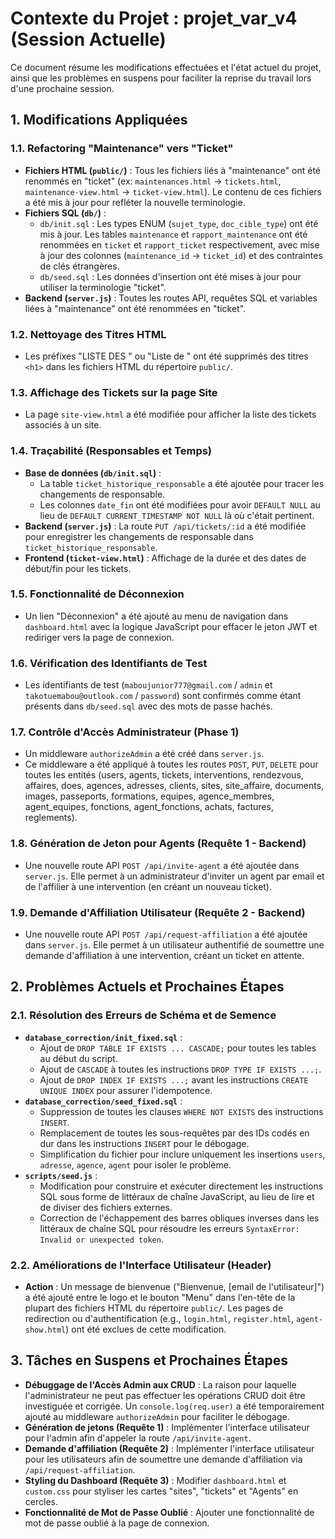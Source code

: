 # Contexte du Projet : projet_var_v4 (Session Actuelle)

Ce document résume les modifications effectuées et l'état actuel du projet, ainsi que les problèmes en suspens pour faciliter la reprise du travail lors d'une prochaine session.

## 1. Modifications Appliquées

### 1.1. Refactoring "Maintenance" vers "Ticket"
*   **Fichiers HTML (`public/`)** : Tous les fichiers liés à "maintenance" ont été renommés en "ticket" (ex: `maintenances.html` -> `tickets.html`, `maintenance-view.html` -> `ticket-view.html`). Le contenu de ces fichiers a été mis à jour pour refléter la nouvelle terminologie.
*   **Fichiers SQL (`db/`)** :
    *   `db/init.sql` : Les types ENUM (`sujet_type`, `doc_cible_type`) ont été mis à jour. Les tables `maintenance` et `rapport_maintenance` ont été renommées en `ticket` et `rapport_ticket` respectivement, avec mise à jour des colonnes (`maintenance_id` -> `ticket_id`) et des contraintes de clés étrangères.
    *   `db/seed.sql` : Les données d'insertion ont été mises à jour pour utiliser la terminologie "ticket".
*   **Backend (`server.js`)** : Toutes les routes API, requêtes SQL et variables liées à "maintenance" ont été renommées en "ticket".

### 1.2. Nettoyage des Titres HTML
*   Les préfixes "LISTE DES " ou "Liste de " ont été supprimés des titres `<h1>` dans les fichiers HTML du répertoire `public/`.

### 1.3. Affichage des Tickets sur la page Site
*   La page `site-view.html` a été modifiée pour afficher la liste des tickets associés à un site.

### 1.4. Traçabilité (Responsables et Temps)
*   **Base de données (`db/init.sql`)** :
    *   La table `ticket_historique_responsable` a été ajoutée pour tracer les changements de responsable.
    *   Les colonnes `date_fin` ont été modifiées pour avoir `DEFAULT NULL` au lieu de `DEFAULT CURRENT_TIMESTAMP NOT NULL` là où c'était pertinent.
*   **Backend (`server.js`)** : La route `PUT /api/tickets/:id` a été modifiée pour enregistrer les changements de responsable dans `ticket_historique_responsable`.
*   **Frontend (`ticket-view.html`)** : Affichage de la durée et des dates de début/fin pour les tickets.

### 1.5. Fonctionnalité de Déconnexion
*   Un lien "Déconnexion" a été ajouté au menu de navigation dans `dashboard.html` avec la logique JavaScript pour effacer le jeton JWT et rediriger vers la page de connexion.

### 1.6. Vérification des Identifiants de Test
*   Les identifiants de test (`maboujunior777@gmail.com` / `admin` et `takotuemabou@outlook.com` / `password`) sont confirmés comme étant présents dans `db/seed.sql` avec des mots de passe hachés.

### 1.7. Contrôle d'Accès Administrateur (Phase 1)
*   Un middleware `authorizeAdmin` a été créé dans `server.js`.
*   Ce middleware a été appliqué à toutes les routes `POST`, `PUT`, `DELETE` pour toutes les entités (users, agents, tickets, interventions, rendezvous, affaires, does, agences, adresses, clients, sites, site_affaire, documents, images, passeports, formations, equipes, agence_membres, agent_equipes, fonctions, agent_fonctions, achats, factures, reglements).

### 1.8. Génération de Jeton pour Agents (Requête 1 - Backend)
*   Une nouvelle route API `POST /api/invite-agent` a été ajoutée dans `server.js`. Elle permet à un administrateur d'inviter un agent par email et de l'affilier à une intervention (en créant un nouveau ticket).

### 1.9. Demande d'Affiliation Utilisateur (Requête 2 - Backend)
*   Une nouvelle route API `POST /api/request-affiliation` a été ajoutée dans `server.js`. Elle permet à un utilisateur authentifié de soumettre une demande d'affiliation à une intervention, créant un ticket en attente.

## 2. Problèmes Actuels et Prochaines Étapes

### 2.1. Résolution des Erreurs de Schéma et de Semence
*   **`database_correction/init_fixed.sql`** :
    *   Ajout de `DROP TABLE IF EXISTS ... CASCADE;` pour toutes les tables au début du script.
    *   Ajout de `CASCADE` à toutes les instructions `DROP TYPE IF EXISTS ...;`.
    *   Ajout de `DROP INDEX IF EXISTS ...;` avant les instructions `CREATE UNIQUE INDEX` pour assurer l'idempotence.
*   **`database_correction/seed_fixed.sql`** :
    *   Suppression de toutes les clauses `WHERE NOT EXISTS` des instructions `INSERT`.
    *   Remplacement de toutes les sous-requêtes par des IDs codés en dur dans les instructions `INSERT` pour le débogage.
    *   Simplification du fichier pour inclure uniquement les insertions `users`, `adresse`, `agence`, `agent` pour isoler le problème.
*   **`scripts/seed.js`** :
    *   Modification pour construire et exécuter directement les instructions SQL sous forme de littéraux de chaîne JavaScript, au lieu de lire et de diviser des fichiers externes.
    *   Correction de l'échappement des barres obliques inverses dans les littéraux de chaîne SQL pour résoudre les erreurs `SyntaxError: Invalid or unexpected token`.

### 2.2. Améliorations de l'Interface Utilisateur (Header)
*   **Action** : Un message de bienvenue ("Bienvenue, [email de l'utilisateur]") a été ajouté entre le logo et le bouton "Menu" dans l'en-tête de la plupart des fichiers HTML du répertoire `public/`. Les pages de redirection ou d'authentification (e.g., `login.html`, `register.html`, `agent-show.html`) ont été exclues de cette modification.

## 3. Tâches en Suspens et Prochaines Étapes

*   **Débuggage de l'Accès Admin aux CRUD** : La raison pour laquelle l'administrateur ne peut pas effectuer les opérations CRUD doit être investiguée et corrigée. Un `console.log(req.user)` a été temporairement ajouté au middleware `authorizeAdmin` pour faciliter le débogage.
*   **Génération de jetons (Requête 1)** : Implémenter l'interface utilisateur pour l'admin afin d'appeler la route `/api/invite-agent`.
*   **Demande d'affiliation (Requête 2)** : Implémenter l'interface utilisateur pour les utilisateurs afin de soumettre une demande d'affiliation via `/api/request-affiliation`.
*   **Styling du Dashboard (Requête 3)** : Modifier `dashboard.html` et `custom.css` pour styliser les cartes "sites", "tickets" et "Agents" en cercles.
*   **Fonctionnalité de Mot de Passe Oublié** : Ajouter une fonctionnalité de mot de passe oublié à la page de connexion.